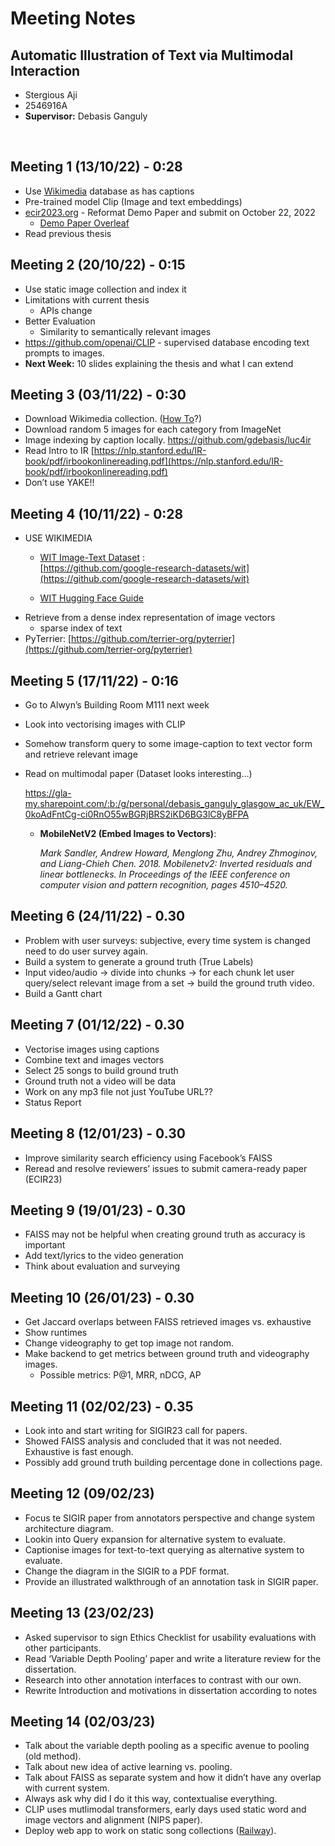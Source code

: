 # Meeting Notes

## **Automatic Illustration of Text via Multimodal Interaction**
* Stergious Aji
* 2546916A
* **Supervisor:** Debasis Ganguly

<br />

## Meeting 1 (13/10/22) - 0:28

- Use [Wikimedia](https://commons.wikimedia.org/wiki/Main_Page) database as has captions
- Pre-trained model Clip (Image and text embeddings)
- [ecir2023.org](http://ecir2023.org/) - Reformat Demo Paper and submit on October 22, 2022
    - [Demo Paper Overleaf](https://www.overleaf.com/project/6349947a99d6902905460a9b)
- Read previous thesis


## Meeting 2 (20/10/22) - 0:15

- Use static image collection and index it
- Limitations with current thesis
    - APIs change
- Better Evaluation
    - Similarity to semantically relevant images
- https://github.com/openai/CLIP - supervised database encoding text prompts to images.
- **Next Week:** 10 slides explaining the thesis and what I can extend


## Meeting 3 (03/11/22) - 0:30

- Download Wikimedia collection.  ([How To](https://how-to.fandom.com/wiki/How_to_download_all_image_files_in_a_Wikimedia_Commons_page_or_directory)?)
- Download random 5 images for each category from ImageNet
- Image indexing by caption locally. https://github.com/gdebasis/luc4ir
- Read Intro to IR [https://nlp.stanford.edu/IR-book/pdf/irbookonlinereading.pdf](https://nlp.stanford.edu/IR-book/pdf/irbookonlinereading.pdf)
- Don’t use YAKE!!


## Meeting 4 (10/11/22) - 0:28

- USE WIKIMEDIA
    - [WIT Image-Text Dataset](https://ai.googleblog.com/2021/09/announcing-wit-wikipedia-based-image.html) :  
        [https://github.com/google-research-datasets/wit](https://github.com/google-research-datasets/wit)
    
    - [WIT Hugging Face Guide](https://huggingface.co/datasets/google/wit)
- Retrieve from a dense index representation of image vectors
    - sparse index of text
- PyTerrier: [https://github.com/terrier-org/pyterrier](https://github.com/terrier-org/pyterrier)


## Meeting 5 (17/11/22) - 0:16

- Go to Alwyn’s Building Room M111 next week
- Look into vectorising images with CLIP
- Somehow transform query to some image-caption to text vector form and retrieve relevant image
- Read on multimodal paper (Dataset looks interesting…)
    
    https://gla-my.sharepoint.com/:b:/g/personal/debasis_ganguly_glasgow_ac_uk/EW_0koAdFntCg-ci0RnO55wBGRjBRS2iKD6BG3lC8yBFPA
    
    - **MobileNetV2 (Embed Images to Vectors)**:
        
        *Mark Sandler, Andrew Howard, Menglong Zhu, Andrey Zhmoginov, and Liang-Chieh Chen. 2018. Mobilenetv2: Inverted residuals and linear bottlenecks. In Proceedings of the IEEE conference on computer vision and pattern recognition, pages 4510–4520.*
        

## Meeting 6 (24/11/22) - 0.30

- Problem with user surveys: subjective, every time system is changed need to do user survey again.
- Build a system to generate a ground truth (True Labels)
- Input video/audio → divide into chunks → for each chunk let user query/select relevant image from a set → build the ground truth video.
- Build a Gantt chart


## Meeting 7 (01/12/22) - 0.30

- Vectorise images using captions
- Combine text and images vectors
- Select 25 songs to build ground truth
- Ground truth not a video will be data
- Work on any mp3 file not just YouTube URL??
- Status Report


## Meeting 8 (12/01/23) - 0.30

- Improve similarity search efficiency using Facebook’s FAISS
- Reread and resolve reviewers’ issues to submit camera-ready paper (ECIR23)


## Meeting 9 (19/01/23) - 0.30

- FAISS may not be helpful when creating ground truth as accuracy is important
- Add text/lyrics to the video generation
- Think about evaluation and surveying


## Meeting 10 (26/01/23) - 0.30

- Get Jaccard overlaps between FAISS retrieved images vs. exhaustive
- Show runtimes
- Change videography to get top image not random.
- Make backend to get metrics between ground truth and videography images.
    - Possible metrics: P@1, MRR, nDCG, AP

## Meeting 11 (02/02/23) - 0.35

- Look into and start writing for SIGIR23 call for papers.
- Showed FAISS analysis and concluded that it was not needed. Exhaustive is fast enough.
- Possibly add ground truth building percentage done in collections page.

## Meeting 12 (09/02/23)

- Focus te SIGIR paper from annotators perspective and change system architecture diagram.
- Lookin into Query expansion for alternative system to evaluate.
- Captionise images for text-to-text querying as alternative system to evaluate.
- Change the diagram in the SIGIR to a PDF format.
- Provide an illustrated walkthrough of an annotation task in SIGIR paper.

## Meeting 13 (23/02/23)

- Asked supervisor to sign Ethics Checklist for usability evaluations with other participants.
- Read ‘Variable Depth Pooling’ paper and write a literature review for the dissertation.
- Research into other annotation interfaces to contrast with our own.
- Rewrite Introduction and motivations in dissertation according to notes

## Meeting 14 (02/03/23)

- Talk about the variable depth pooling as a specific avenue to pooling (old method).
- Talk about new idea of active learning vs. pooling.
- Talk about FAISS as separate system and how it didn’t have any overlap with current system.
- Always ask why did I do it this way, contextualise everything.
- CLIP uses mutlimodal transformers, early days used static word and image vectors and alignment (NIPS paper).
- Deploy web app to work on static song collections ([Railway](https://railway.app/)).